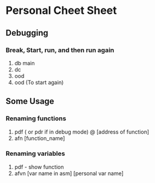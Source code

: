 # Personal Cheet Sheet

## Debugging

### Break, Start, run, and then run again

1. db main
2. dc
3. ood
4. ood (To start again)

## Some Usage

### Renaming functions

1. pdf ( or pdr if in debug mode) @ [address of function]
2. afn [function_name]

### Renaming variables

1. pdf - show function
2. afvn [var name in asm] [personal var name]

